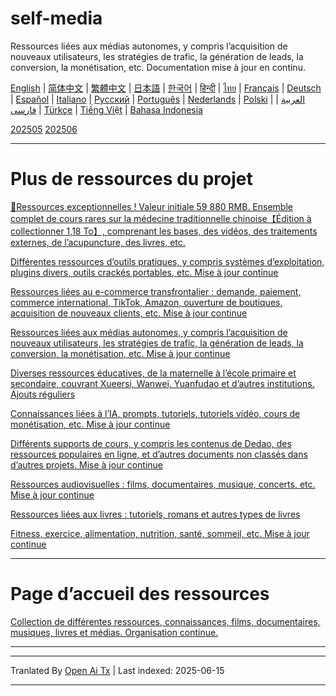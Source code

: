 # self-media
Ressources liées aux médias autonomes, y compris l’acquisition de nouveaux utilisateurs, les stratégies de trafic, la génération de leads, la conversion, la monétisation, etc. Documentation mise à jour en continu.

[English](https://openaitx.github.io/view.html?user=mswnlz&project=self-media&lang=en) | [简体中文](https://openaitx.github.io/view.html?user=mswnlz&project=self-media&lang=zh-CN) | [繁體中文](https://openaitx.github.io/view.html?user=mswnlz&project=self-media&lang=zh-TW) | [日本語](https://openaitx.github.io/view.html?user=mswnlz&project=self-media&lang=ja) | [한국어](https://openaitx.github.io/view.html?user=mswnlz&project=self-media&lang=ko) | [हिन्दी](https://openaitx.github.io/view.html?user=mswnlz&project=self-media&lang=hi) | [ไทย](https://openaitx.github.io/view.html?user=mswnlz&project=self-media&lang=th) | [Français](https://openaitx.github.io/view.html?user=mswnlz&project=self-media&lang=fr) | [Deutsch](https://openaitx.github.io/view.html?user=mswnlz&project=self-media&lang=de) | [Español](https://openaitx.github.io/view.html?user=mswnlz&project=self-media&lang=es) | [Italiano](https://openaitx.github.io/view.html?user=mswnlz&project=self-media&lang=it) | [Русский](https://openaitx.github.io/view.html?user=mswnlz&project=self-media&lang=ru) | [Português](https://openaitx.github.io/view.html?user=mswnlz&project=self-media&lang=pt) | [Nederlands](https://openaitx.github.io/view.html?user=mswnlz&project=self-media&lang=nl) | [Polski](https://openaitx.github.io/view.html?user=mswnlz&project=self-media&lang=pl) | [العربية](https://openaitx.github.io/view.html?user=mswnlz&project=self-media&lang=ar) | [فارسی](https://openaitx.github.io/view.html?user=mswnlz&project=self-media&lang=fa) | [Türkçe](https://openaitx.github.io/view.html?user=mswnlz&project=self-media&lang=tr) | [Tiếng Việt](https://openaitx.github.io/view.html?user=mswnlz&project=self-media&lang=vi) | [Bahasa Indonesia](https://openaitx.github.io/view.html?user=mswnlz&project=self-media&lang=id)



[202505](https://raw.githubusercontent.com/mswnlz/self-media/main/202505.md)
[202506](https://raw.githubusercontent.com/mswnlz/self-media/main/202506.md)

---------------
# Plus de ressources du projet

[🎁Ressources exceptionnelles ! Valeur initiale 59 880 RMB. Ensemble complet de cours rares sur la médecine traditionnelle chinoise【Édition à collectionner 1,18 To】, comprenant les bases, des vidéos, des traitements externes, de l’acupuncture, des livres, etc.](https://github.com/mswnlz/chinese-traditional)

[Différentes ressources d’outils pratiques, y compris systèmes d’exploitation, plugins divers, outils crackés portables, etc. Mise à jour continue](https://github.com/mswnlz/tools)


[Ressources liées au e-commerce transfrontalier : demande, paiement, commerce international, TikTok, Amazon, ouverture de boutiques, acquisition de nouveaux clients, etc. Mise à jour continue](https://github.com/mswnlz/cross-border)

[Ressources liées aux médias autonomes, y compris l’acquisition de nouveaux utilisateurs, les stratégies de trafic, la génération de leads, la conversion, la monétisation, etc. Mise à jour continue](https://github.com/mswnlz/self-media)

[ Diverses ressources éducatives, de la maternelle à l’école primaire et secondaire, couvrant Xueersi, Wanwei, Yuanfudao et d’autres institutions. Ajouts réguliers](https://github.com/mswnlz/edu-knowlege)

[Connaissances liées à l’IA, prompts, tutoriels, tutoriels vidéo, cours de monétisation, etc. Mise à jour continue](https://github.com/mswnlz/AIknowledge)

[Différents supports de cours, y compris les contenus de Dedao, des ressources populaires en ligne, et d’autres documents non classés dans d’autres projets. Mise à jour continue](https://github.com/mswnlz/curriculum)

[Ressources audiovisuelles : films, documentaires, musique, concerts, etc. Mise à jour continue](https://github.com/mswnlz/movies)

[Ressources liées aux livres : tutoriels, romans et autres types de livres](https://github.com/mswnlz/book)


[Fitness, exercice, alimentation, nutrition, santé, sommeil, etc. Mise à jour continue](https://github.com/mswnlz/healthy)


---------------

# Page d’accueil des ressources
[Collection de différentes ressources, connaissances, films, documentaires, musiques, livres et médias. Organisation continue.](https://github.com/mswnlz)

---------------

---

Tranlated By [Open Ai Tx](https://github.com/OpenAiTx/OpenAiTx) | Last indexed: 2025-06-15

---